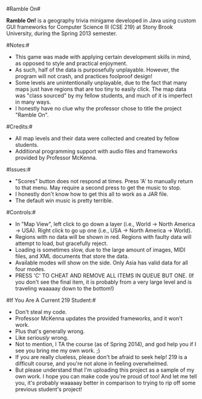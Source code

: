 #Ramble On#

**Ramble On!** is a geography trivia minigame developed in Java using custom GUI frameworks for Computer Science III (CSE 219) at Stony Brook University, during the Spring 2013 semester.

#Notes:#
- This game was made with applying certain development skills in mind, as opposed to style and practical enjoyment.
- As such, half of the data is purposefully unplayable. However, the program will not crash, and practices foolproof design!
- Some levels are unintentionally unplayable, due to the fact that many maps just have regions that are too tiny to easily click. The map data was "class sourced" by my fellow students, and much of it is imperfect in many ways.
- I honestly have no clue why the professor chose to title the project "Ramble On".

#Credits:#
- All map levels and their data were collected and created by fellow students.
- Additional programming support with audio files and frameworks provided by Professor McKenna.

#Issues:#
- "Scores" button does not respond at times. Press 'A' to manually return to that menu. May require a second press to get the music to stop.
- I honestly don't know how to get this all to work as a JAR file.
- The default win music is pretty terrible.

#Controls:#
- In "Map View", left click to go down a layer (i.e., World -> North America -> USA). Right click to go up one (i.e., USA -> North America -> World).
- Regions with no data will be shown in red. Regions with faulty data will attempt to load, but gracefully reject.
- Loading is sometimes slow, due to the large amount of images, MIDI files, and XML documents that store the data.
- Available modes will show on the side. Only Asia has valid data for all four modes.
- PRESS 'C' TO CHEAT AND REMOVE ALL ITEMS IN QUEUE BUT ONE. (If you don't see the final item, it is probably from a very large level and is traveling waaaaay down to the bottom!)

#If You Are A Current 219 Student:#
- Don't steal my code. 
- Professor McKenna updates the provided frameworks, and it won't work.
- Plus that's generally wrong. 
- Like *seriously* wrong.
- Not to mention, I TA the course (as of Spring 2014), and god help you if I see you bring me my own work. ;)
- If you are really clueless, please don't be afraid to seek help! 219 is a difficult course, and you're not alone in feeling overwhelmed. 
- But please understand that I'm uploading this project as a sample of my own work. I hope you can make code you're proud of too! And let me tell you, it's probably waaaaay better in comparison to trying to rip off some previous student's project!
